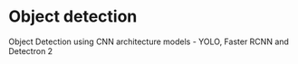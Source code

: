 # Object detection
Object Detection using CNN architecture models - YOLO, Faster RCNN and Detectron 2

